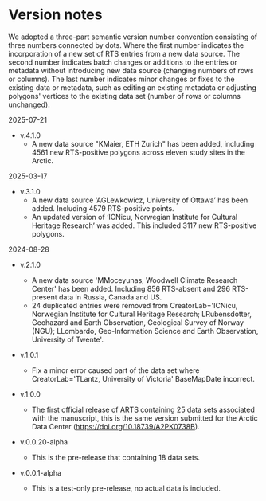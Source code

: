 # Version notes
We adopted a three-part semantic version number convention consisting of three numbers connected by dots. Where the first number indicates the incorporation of a new set of RTS entries from a new data source. The second number indicates batch changes or additions to the entries or metadata without introducing new data source (changing numbers of rows or columns). The last number indicates minor changes or fixes to the existing data or metadata, such as editing an existing metadata or adjusting polygons' vertices to the existing data set (number of rows or columns unchanged). 

2025-07-21
- v.4.1.0
    - A new data source "KMaier, ETH Zurich" has been added, including 4561 new RTS-positive polygons across eleven study sites in the Arctic.

2025-03-17
- v.3.1.0
    - A new data source ‘AGLewkowicz, University of Ottawa’ has been added. Including 4579 RTS-positive points.
    - An updated version of ‘ICNicu, Norwegian Institute for Cultural Heritage Research’ was added. This included 3117 new RTS-positive polygons.

2024-08-28
- v.2.1.0
    - A new data source 'MMoceyunas, Woodwell Climate Research Center' has been added. Including 856 RTS-absent and 296 RTS-present data in Russia, Canada and US.
    - 24 duplicated entries were removed from CreatorLab='ICNicu, Norwegian Institute for Cultural Heritage Research; LRubensdotter, Geohazard and Earth Observation, Geological Survey of Norway (NGU); LLombardo, Geo-Information Science and Earth Observation, University of Twente'.

- v.1.0.1
    - Fix a minor error caused part of the data set where CreatorLab='TLantz, University of Victoria' BaseMapDate incorrect.

- v.1.0.0
    - The first official release of ARTS containing 25 data sets associated with the manuscript, this is the same version submitted for the Arctic Data Center (https://doi.org/10.18739/A2PK0738B).

- v.0.0.20-alpha
    - This is the pre-release that containing 18 data sets.

- v.0.0.1-alpha
    - This is a test-only pre-release, no actual data is included.

